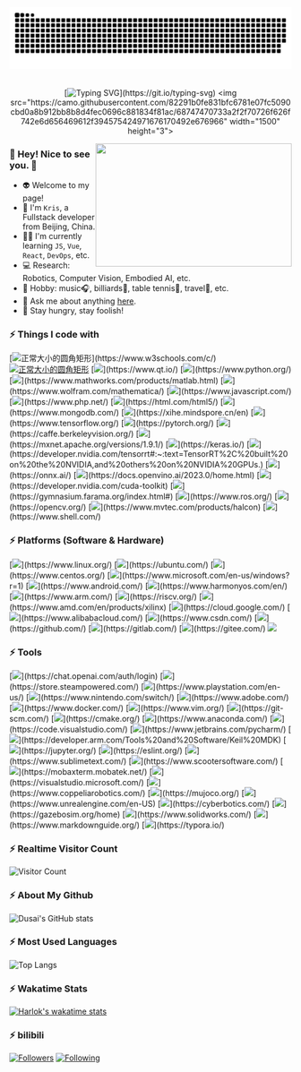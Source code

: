 <!-- ## GitHub Contributions  -->
<!-- ![](https://raw.githubusercontent.com/Mickeyyyang/Mickeyyyang/main/assets/github-contribution-grid-snake.svg)  -->
<!-- <div align="center"><img src="https://cdn.jsdelivr.net/gh/Mickeyyyang/Mickeyyyang/assets/github-contribution-grid-snake.svg" /></div>  -->

<!-- snake animation -->
<div align="center">
  <picture>
    <source media="(prefers-color-scheme: dark)" srcset="https://raw.githubusercontent.com/Mickeyyyang/Mickeyyyang/output/github-contribution-grid-snake-dark.svg">
    <source media="(prefers-color-scheme: light)" srcset="https://raw.githubusercontent.com/Mickeyyyang/Mickeyyyang/output/github-contribution-grid-snake.svg">
    <img alt="github contribution grid snake animation" src="https://raw.githubusercontent.com/platane/platane/output/github-contribution-grid-snake.svg">
  </picture>
</div>

<!--  插入空行 -->
<br>

<div align="center">
  
  [![Typing SVG](https://readme-typing-svg.herokuapp.com?font=Handlee&center=true&vCenter=true&width=900&height=30&size=23&lines=The+time+for+action+is+now.+It%E2%80%99s+never+too+late+to+do+something.)](https://git.io/typing-svg)
  <img src="https://camo.githubusercontent.com/82291b0fe831bfc6781e07fc5090cbd0a8b912bb8b8d4fec0696c881834f81ac/68747470733a2f2f70726f626f742e6d656469612f394575424971676170492e676966"
width="1500"  height="3"> 

</div>


<!-- <img align='right' src="https://tva4.sinaimg.cn/large/008k1Yt0ly1h4no500obvg30fk0bo1cn.gif" width="330"  />  -->
<img align='right' src="https://tva4.sinaimg.cn/large/008k1Yt0ly1h4no500obvg30fk0bo1cn.gif" width="350" height="220" />

### :boy: Hey! Nice to see you. :sparkling_heart:

- :alien: Welcome to my page!
- :robot: I'm `Kris`, a Fullstack developer from Beijing, China.
- 🚵‍♂️ I'm currently learning `JS`, `Vue`, `React`, `DevOps`, etc.
- :computer: Research: Robotics, Computer Vision, Embodied AI, etc.
- :yellow_heart: Hobby: music:headphones:, billiards:8ball:, table tennis:ping_pong:, travel:bullettrain_front:, etc.
- :e-mail: Ask me about anything [here](mailto:bitxuyang@gmail.com).
- :book: Stay hungry, stay foolish!


### :zap: Things I code with 
[![正常大小的圆角矩形](https://img.shields.io/badge/C-rgb(98,149,204).svg?logo=c&logoColor=white)](https://www.w3schools.com/c/)
[![正常大小的圆角矩形](https://img.shields.io/badge/C++-green.svg?logo=c%2B%2B&logoColor=white)](https://cplusplus.com/)
[![](https://img.shields.io/badge/Qt-rgb(63,199,79).svg?logo=qt&logoColor=white)](https://www.qt.io/)
[![](https://img.shields.io/badge/Python-rgb(247,204,66).svg?logo=python&logoColor=blue)](https://www.python.org/)
[![](https://img.shields.io/badge/Matlab-rgb(107,181,173).svg?logo=matrix&logoColor=white)](https://www.mathworks.com/products/matlab.html)
[![](https://img.shields.io/badge/Mathematica-rgb(221,31,0).svg?logo=Wolfram&logoColor=white)](https://www.wolfram.com/mathematica/)
[![](https://img.shields.io/badge/Javascript-rgb(80,126,156).svg?logo=javascript&logoColor=yellow)](https://www.javascript.com/)
[![](https://img.shields.io/badge/PHP-rgb(115,119,173).svg?logo=php&logoColor=white)](https://www.php.net/)
[![](https://img.shields.io/badge/HTML5-rgb(227,79,38).svg?logo=html5&logoColor=white)](https://html.com/html5/)
[![](https://img.shields.io/badge/MongoDB-rgb(19,170,82).svg?logo=mongodb&logoColor=white)](https://www.mongodb.com/)
[![](https://img.shields.io/badge/MindSpore-rgb(228,0,17).svg?logo=huawei&logoColor=white)](https://xihe.mindspore.cn/en)
[![](https://img.shields.io/badge/TensorFlow-rgb(230,138,35).svg?logo=Tensorflow&logoColor=white)](https://www.tensorflow.org/)
[![](https://img.shields.io/badge/PyTorch-rgb(231,74,43).svg?logo=Pytorch&logoColor=white)](https://pytorch.org/)
[![](https://img.shields.io/badge/Caffe-rgb(48,56,70).svg?logo=meta&logoColor=white)](https://caffe.berkeleyvision.org/)
[![](https://img.shields.io/badge/MXNet-rgb(3,136,197).svg?logo=Apache&logoColor=white)](https://mxnet.apache.org/versions/1.9.1/)
[![](https://img.shields.io/badge/Keras-rgb(201,0,0).svg?logo=Keras&logoColor=white)](https://keras.io/)
[![](https://img.shields.io/badge/TensorRT-rgb(114,179,0).svg?logo=nvidia&logoColor=white)](https://developer.nvidia.com/tensorrt#:~:text=TensorRT%2C%20built%20on%20the%20NVIDIA,and%20others%20on%20NVIDIA%20GPUs.)
[![](https://img.shields.io/badge/ONNX-rgb(173,173,173).svg?logo=onnx&logoColor=white)](https://onnx.ai/)
[![](https://img.shields.io/badge/OpenVINO-rgb(105,35,232).svg?logo=intel&logoColor=white)](https://docs.openvino.ai/2023.0/home.html)
[![](https://img.shields.io/badge/CUDA-rgb(117,184,0).svg?logo=nvidia&logoColor=white)](https://developer.nvidia.com/cuda-toolkit)
[![](https://img.shields.io/badge/Gymnasium-rgb(44,84,80).svg?logo=openai&logoColor=white)](https://gymnasium.farama.org/index.html#)
[![](https://img.shields.io/badge/ROS-rgb(42,58,91).svg?logo=ros&logoColor=white)](https://www.ros.org/)
[![](https://img.shields.io/badge/OpenCV-rgb(135,211,100).svg?logo=OpenCV&logoColor=white)](https://opencv.org/)
[![](https://img.shields.io/badge/Halcon-rgb(234,186,43).svg?logo=readdotcv&logoColor=white)](https://www.mvtec.com/products/halcon)
[![](https://img.shields.io/badge/Shell-rgb(234,104,22).svg?logo=shell&logoColor=white)](https://www.shell.com/)


### :zap: Platforms (Software & Hardware)
[![](https://img.shields.io/badge/Linux-rgb(242,190,12).svg?logo=linux&logoColor=black)](https://www.linux.org/)
[![](https://img.shields.io/badge/Ubuntu-rgb(244,116,33).svg?logo=ubuntu&logoColor=white)](https://ubuntu.com/)
[![](https://img.shields.io/badge/Centos-rgb(162,81,141).svg?logo=Centos&logoColor=white)](https://www.centos.org/)
[![](https://img.shields.io/badge/Windows-rgb(1,116,205).svg?logo=windows&logoColor=white)](https://www.microsoft.com/en-us/windows?r=1)
[![](https://img.shields.io/badge/Android-rgb(115,187,86).svg?logo=android&logoColor=white)](https://www.android.com/)
[![](https://img.shields.io/badge/HarmonyOS-rgb(16,80,255).svg?logo=HarmonyOS&logoColor=white)](https://www.harmonyos.com/en/)
[![](https://img.shields.io/badge/ARM-rgb(0,143,190).svg?logo=arm&logoColor=white)](https://www.arm.com/)
[![](https://img.shields.io/badge/RISC_V-rgb(245,178,27).svg?logo=RISC-V&logoColor=white)](https://riscv.org/)
[![](https://img.shields.io/badge/Xilinx-rgb(170,82,74).svg?logo=amd&logoColor=black)](https://www.amd.com/en/products/xilinx)
[![](https://img.shields.io/badge/Google_Cloud-rgb(26,115,232).svg?logo=google-cloud&logoColor=white)](https://cloud.google.com/)
[![](https://img.shields.io/badge/Alibaba_Cloud-rgb(255,106,0).svg?logo=Alibaba-Cloud&logoColor=white)](https://www.alibabacloud.com/)
[![](https://img.shields.io/badge/CSDN-rgb(252,85,49).svg?logo=blogger&logoColor=white)](https://www.csdn.com/)
[![](https://img.shields.io/badge/Github-rgb(0,0,0).svg?logo=github&logoColor=white)](https://github.com/)
[![](https://img.shields.io/badge/Gitlab-rgb(242,106,37).svg?logo=gitlab&logoColor=white)](https://gitlab.com/)
[![](https://img.shields.io/badge/Gitee-rgb(193,28,34).svg?logo=gitee&logoColor=white)](https://gitee.com/)
[![](https://img.shields.io/badge/Stack_Overflow-3k+-gray.svg?logo=stack-overflow&labelColor=orange&logoColor=white)](https://stackoverflow.com/)


### :zap: Tools
[![](https://img.shields.io/badge/ChatGPT-rgb(17,162,129).svg?logo=openAI&logoColor=white)](https://chat.openai.com/auth/login)
[![](https://img.shields.io/badge/Steam-rgb(18,106,152).svg?logo=Steam&logoColor=white)](https://store.steampowered.com/)
[![](https://img.shields.io/badge/PlayStation®5-rgb(78,82,201).svg?logo=PlayStation&logoColor=black)](https://www.playstation.com/en-us/)
[![](https://img.shields.io/badge/Switch-rgb(247,57,16).svg?logo=Nintendo&logoColor=white)](https://www.nintendo.com/switch/)
[![](https://img.shields.io/badge/Adobe-rgb(250,15,0).svg?logo=Adobe&logoColor=white)](https://www.adobe.com/)
[![](https://img.shields.io/badge/Docker-rgb(36,150,237).svg?logo=docker&logoColor=white)](https://www.docker.com/)
[![](https://img.shields.io/badge/Vim-rgb(1,152,51).svg?logo=vim&logoColor=white)](https://www.vim.org/)
[![](https://img.shields.io/badge/Git-rgb(240,80,50).svg?logo=git&logoColor=white)](https://git-scm.com/)
[![](https://img.shields.io/badge/CMake-rgb(6,79,152).svg?logo=CMake&labelColor=green&logoColor=white)](https://cmake.org/)
[![](https://img.shields.io/badge/Anaconda-rgb(57,175,69).svg?logo=anaconda&labelColor=orange&logoColor=white)](https://www.anaconda.com/)
[![](https://img.shields.io/badge/Visual_Studio_Code-rgb(70,170,233).svg?logo=Visual-Studio-Code&logoColor=white)](https://code.visualstudio.com/)
[![](https://img.shields.io/badge/PyCharm-rgb(32,208,136).svg?logo=PyCharm&logoColor=white)](https://www.jetbrains.com/pycharm/)
[![](https://img.shields.io/badge/Keil_MDK-rgb(213,184,96).svg?logo=STMicroelectronics&logoColor=white)](https://developer.arm.com/Tools%20and%20Software/Keil%20MDK)
[![](https://img.shields.io/badge/Jupyter_Notebook-rgb(243,119,38).svg?logo=Jupyter&logoColor=white)](https://jupyter.org/)
[![](https://img.shields.io/badge/ESLint-rgb(124,124,234).svg?logo=ESLint&logoColor=white)](https://eslint.org/)
[![](https://img.shields.io/badge/Sublime-rgb(255,151,4).svg?logo=Sublimetext&logoColor=white)](https://www.sublimetext.com/)
[![](https://img.shields.io/badge/Beyond_Compare-rgb(20,73,200).svg?logo=composer&logoColor=white)](https://www.scootersoftware.com/)
[![](https://img.shields.io/badge/MobaXterm-rgb(192,255,2).svg?logo=twoo&logoColor=white)](https://mobaxterm.mobatek.net/)
[![](https://img.shields.io/badge/Visual_Studio-rgb(139,87,198).svg?logo=Visual-Studio&logoColor=white)](https://visualstudio.microsoft.com/)
[![](https://img.shields.io/badge/CoppeliaSim-rgb(211,42,42).svg?logo=robotframework&logoColor=white)](https://www.coppeliarobotics.com/)
[![](https://img.shields.io/badge/MuJoCo-rgb(0,83,214).svg?logo=google&logoColor=white)](https://mujoco.org/)
[![](https://img.shields.io/badge/Unreal_Engine-rgb(0,0,0).svg?logo=unrealengine&logoColor=white)](https://www.unrealengine.com/en-US)
[![](https://img.shields.io/badge/Webots-rgb(189,0,22).svg?logo=probot&logoColor=white)](https://cyberbotics.com/)
[![](https://img.shields.io/badge/Gazebo-rgb(245,129,19).svg?logo=robotframework&logoColor=white)](https://gazebosim.org/home)
[![](https://img.shields.io/badge/SolidWorks-rgb(218,41,28).svg?logo=solid&logoColor=white)](https://www.solidworks.com/)
[![](https://img.shields.io/badge/Markdown-rgb(0,168,222).svg?logo=markdown&logoColor=white)](https://www.markdownguide.org/)
[![](https://img.shields.io/badge/Typora-rgb(255,255,255).svg?logo=googlemarketingplatform&logoColor=black)](https://typora.io/)






### :zap: Realtime Visitor Count
![Visitor Count](https://profile-counter.glitch.me/Mickeyyyang/count.svg)


### :zap: About My Github
![Dusai's GitHub stats](https://github-readme-stats.vercel.app/api?username=Mickeyyyang&show_icons=true&count_private=true&theme=slateorange&rank_icon=github&hide_title=true&card_width=400px&include_all_commits=true&line_height=26) 


### :zap: Most Used Languages
![Top Langs](https://github-readme-stats.vercel.app/api/top-langs/?username=anuraghazra&theme=solarized-light&size_weight=0.5&count_weight=0.5&hide_title=true&langs_count=8&layout=pie&card_width=300)


### :zap: Wakatime Stats
[![Harlok's wakatime stats](https://github-readme-stats.vercel.app/api/wakatime?username=ffflabs&hide_title=true&theme=gruvbox_light&layout=compact)](https://github.com/anuraghazra/github-readme-stats)


### :zap: bilibili
[![Followers](https://bilistats.lonelyion.com/followers?uid=269953094)](https://www.bilibili.com/)
[![Following](https://bilistats.lonelyion.com/following?uid=269953094)](https://www.bilibili.com/)
<!-- ![Live Status](https://bilistats.lonelyion.com/live_status?uid=269953094)  -->

<!-- ![Video Views](https://bilistats.lonelyion.com/views?uid=269953094)  -->
<!-- <img src="https://bilistats.lonelyion.com/views?uid=[你的UID]&type=article" alt="Article Views"/>  -->
<!-- ![Article Views](https://bilistats.lonelyion.com/views?uid=269953094&type=article)  -->
<!-- ![Likes](https://bilistats.lonelyion.com/views?uid=269953094&type=likes)  -->
<!-- ![Level](https://bilistats.lonelyion.com/level?uid=269953094)  -->
<!-- ![B站统计](https://stats.justsong.cn/api/bilibili/?id=269953094&theme=solarized-light&hide_title=true)  -->



<!-- 注释行 -->
<!-- ![正常大小的圆角矩形](https://img.shields.io/badge/C++-11/17/19/21-gray.svg?logo=c%2B%2B&labelColor=green) -->
<!-- ![](https://img.shields.io/badge/Python-3.9-gray?logo=python&labelColor=yellow) -->
<!-- ![](https://img.shields.io/badge/Docker-rgb(255%2C255%2C0)?logo=docker) -->
<!-- ![](https://img.shields.io/badge/Stack_Overflow-3k+-gray.svg?logo=github&labelColor=orange) -->
<!-- ![](https://img.shields.io/badge/GitHub-6k+-gray.svg?logo=github&style=social) -->

<!-- ![Dusai's GitHub stats](https://github-readme-stats.vercel.app/api?username=Mickeyyyang&show_icons=true&theme=radical&count_private=true) -->
